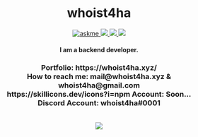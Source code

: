 <div align="center">
  <h1>  whoist4ha  </h1>

<a href="https://discord.com/users/797108592905551943">
<img alt="askme" src="https://img.shields.io/badge/Ask%20me-anything-1abc9c.svg" />
<a  href="mailto:whoist4ha@gmail.com"> 
<img src="https://img.shields.io/badge/Mail-D14836?logo=gmail&logoColor=white"/>
</a>
 <a href="https://whoist4ha.xyz/">
<img src="https://img.shields.io/badge/Personal-D14836?&logoColor=white&color=yellow"/>
</a>
 <a href="https://whoist4ha.xyz/">
<img src="https://komarev.com/ghpvc/?username=whoist4ha"/>
</a>
<h4>I am a backend developer.</b></h4>
<h3>
Portfolio: https://whoist4ha.xyz/ <br/>
How to reach me: mail@whoist4ha.xyz & whoist4ha@gmail.com <br/>
https://skillicons.dev/icons?i=npm Account: Soon...  <br/>
Discord Account: whoist4ha#0001 <br/>
</h3>
<br/>
<img src="https://skillicons.dev/icons?i=python,cs,javascript,typescript,react,html,css,nodejs,vscode,discord&theme=dark" />
<br/>
<br/>
